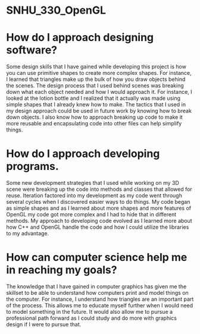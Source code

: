 # SNHU_330_OpenGL

# How do I approach designing software?
Some design skills that I have gained while developing this project is how you can use primitive shapes to create more complex shapes. For instance, I learned that triangles make up the bulk of how you draw objects behind the scenes.
The design process that I used behind scenes was breaking down what each object needed and how I would approach it. For instance, I looked at the lotion bottle and I realized that it actually was made using simple shapes that I already knew how to make. 
The tactics that I used in my design approach could be used in future work by knowing how to break down objects. I also know how to approach breaking up code to make it more reusable and encapsulating code into other files can help simplify things.

# How do I approach developing programs.
Some new development strategies that I used while working on my 3D scene were breaking up the code into methods and classes that allowed for reuse. 
Iteration factored into my development as my code went through several cycles when I discovered easier ways to do things. My code began as simple shapes and as I learned about more shapes and more features of OpenGL my code got more complex and I had to hide that in different methods. 
My approach to developing code evolved as I learned more about how C++ and OpenGL handle the code and how I could utilize the libraries to my advantage. 

# How can computer science help me in reaching my goals?
The knowledge that I have gained in computer graphics has given me the skillset to be able to understand how computers print and model things on the computer. For instance, I understand how triangles are an important part of the process. This allows me to educate myself further when I would need to model something in the future. It would also allow me to pursue a professional path forward as I could study and do more with graphics design if I were to pursue that.
